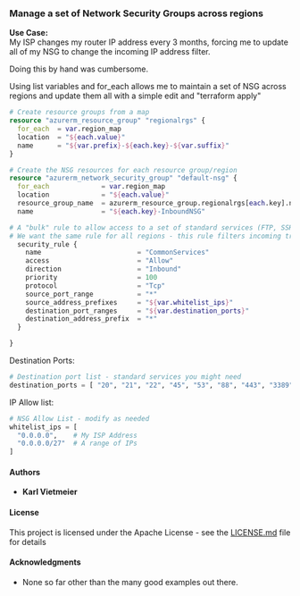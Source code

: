### Manage a set of Network Security Groups across regions

**Use Case:**  
My ISP changes my router IP address every 3 months, forcing me to update all of my NSG to change the incoming IP address filter.

Doing this by hand was cumbersome.

Using list variables and for_each allows me to maintain a set of NSG across regions and update them all with a simple edit and "terraform apply"

```terraform
# Create resource groups from a map
resource "azurerm_resource_group" "regionalrgs" {
  for_each  = var.region_map
  location  = "${each.value}"
  name      = "${var.prefix}-${each.key}-${var.suffix}"
}

# Create the NSG resources for each resource group/region
resource "azurerm_network_security_group" "default-nsg" {
  for_each             = var.region_map
  location             = "${each.value}"
  resource_group_name  = azurerm_resource_group.regionalrgs[each.key].name
  name                 = "${each.key}-InboundNSG"

# A "bulk" rule to allow access to a set of standard services (FTP, SSH, RDP, SMB, etc)
# We want the same rule for all regions - this rule filters incoming traffic on the source IP
  security_rule {
    name                        = "CommonServices"
    access                      = "Allow"
    direction                   = "Inbound"
    priority                    = 100
    protocol                    = "Tcp"
    source_port_range           = "*"
    source_address_prefixes     = "${var.whitelist_ips}"
    destination_port_ranges     = "${var.destination_ports}"
    destination_address_prefix  = "*"
  }

}
```

Destination Ports:

```terraform
# Destination port list - standard services you might need
destination_ports = [ "20", "21", "22", "45", "53", "88", "443", "3389", "8080" ]
```

IP Allow list:

```terraform
# NSG Allow List - modify as needed
whitelist_ips = [
  "0.0.0.0",    # My ISP Address
  "0.0.0.0/27"  # A range of IPs
]
```

#### Authors

- **Karl Vietmeier**

#### License

This project is licensed under the Apache License - see the [LICENSE.md](../LICENSE.md) file for details

#### Acknowledgments

- None so far other than the many good examples out there.
